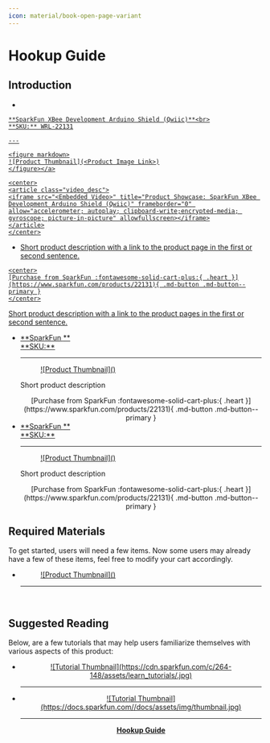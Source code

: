 ```yaml
---
icon: material/book-open-page-variant
---
```


# Hookup Guide


## Introduction
<!-- Single Product Card -->

<div class="grid cards desc" markdown>

-    <a href="https://www.sparkfun.com/products/22131">
    **SparkFun XBee Development Arduino Shield (Qwiic)**<br>
    **SKU:** WRL-22131

    ---

    <figure markdown>
    ![Product Thumbnail](<Product Image Link>)
    </figure></a>

    <center>
    <article class="video_desc">
    <iframe src="<Embedded Video>" title="Product Showcase: SparkFun XBee Development Arduino Shield (Qwiic)" frameborder="0" allow="accelerometer; autoplay; clipboard-write;encrypted-media; gyroscope; picture-in-picture" allowfullscreen></iframe>
    </article>
    </center>

-    Short product description with a link to the product page in the first or second sentence.

    <center>
    [Purchase from SparkFun :fontawesome-solid-cart-plus:{ .heart }](https://www.sparkfun.com/products/22131){ .md-button .md-button--primary }
    </center>

</div>


<!-- Double Product Card -->
Short product description with a link to the product pages in the first or second sentence.

<section class="grid cards col-2"markdown>

-	<a href="https://www.sparkfun.com/products/22131">
	**SparkFun <Product Name>**<br>
	**SKU:** <Product SKU>

	---

	<figure markdown>
	![Product Thumbnail](<Product Image Link>)
	</figure>
	</a>

    Short product description

	<center>
    [Purchase from SparkFun :fontawesome-solid-cart-plus:{ .heart }](https://www.sparkfun.com/products/22131){ .md-button .md-button--primary }
    </center>

-	<a href="https://www.sparkfun.com/products/22131">
	**SparkFun <Product Name>**<br>
	**SKU:** <Product SKU>

	---

	<figure markdown>
	![Product Thumbnail](<Product Image Link>)
	</figure></a>

    Short product description

	<center>
	[Purchase from SparkFun :fontawesome-solid-cart-plus:{ .heart }](https://www.sparkfun.com/products/22131){ .md-button .md-button--primary }
	</center>

</section>


## Required Materials
To get started, users will need a few items. Now some users may already have a few of these items, feel free to modify your cart accordingly.

<div class="grid cards" markdown>

-   <a href="https://www.sparkfun.com/products/22131">
    <figure markdown>
    ![Product Thumbnail](<Product Image Link>)
    </figure>

    ---

    **<Official Product Name>**<br>
    <Product SKU></a>

</div>


## Suggested Reading
Below, are a few tutorials that may help users familiarize themselves with various aspects of this product:

<div class="grid cards" markdown align="center">

-   <a href="https://learn.sparkfun.com/tutorials/<Tutorial ID>">
    <figure markdown>
    ![Tutorial Thumbnail](https://cdn.sparkfun.com/c/264-148/assets/learn_tutorials/<Thumbnail Link>.jpg)
    </figure>

    ---

    **<Tutorial Name>**</a>

-   <a href="https://docs.sparkfun.com/<GitHub Repo Name>">
    <figure markdown>
	![Tutorial Thumbnail](https://docs.sparkfun.com/<GitHub Repo Name>/docs/assets/img/thumbnail.jpg)
	</figure>

    ---

    **<Product Name> Hookup Guide**</a>

</div>